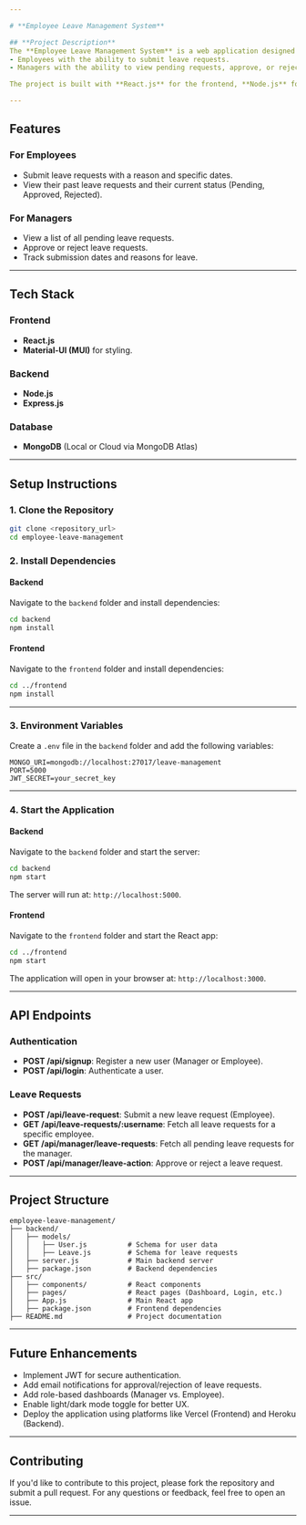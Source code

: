 ```yaml
---

# **Employee Leave Management System**

## **Project Description**
The **Employee Leave Management System** is a web application designed to manage employee leave requests. The system provides
- Employees with the ability to submit leave requests.
- Managers with the ability to view pending requests, approve, or reject them.

The project is built with **React.js** for the frontend, **Node.js** for the backend, and **MongoDB** as the database.

---
```


## **Features**

### **For Employees**
- Submit leave requests with a reason and specific dates.
- View their past leave requests and their current status (Pending, Approved, Rejected).

### **For Managers**
- View a list of all pending leave requests.
- Approve or reject leave requests.
- Track submission dates and reasons for leave.

---

## **Tech Stack**

### **Frontend**
- **React.js**
- **Material-UI (MUI)** for styling.

### **Backend**
- **Node.js**
- **Express.js**

### **Database**
- **MongoDB** (Local or Cloud via MongoDB Atlas)

---

## **Setup Instructions**

### **1. Clone the Repository**
```bash
git clone <repository_url>
cd employee-leave-management
```

### **2. Install Dependencies**

#### **Backend**
Navigate to the `backend` folder and install dependencies:
```bash
cd backend
npm install
```

#### **Frontend**
Navigate to the `frontend` folder and install dependencies:
```bash
cd ../frontend
npm install
```

---

### **3. Environment Variables**
Create a `.env` file in the `backend` folder and add the following variables:
```env
MONGO_URI=mongodb://localhost:27017/leave-management
PORT=5000
JWT_SECRET=your_secret_key
```

---

### **4. Start the Application**

#### **Backend**
Navigate to the `backend` folder and start the server:
```bash
cd backend
npm start
```

The server will run at: `http://localhost:5000`.

#### **Frontend**
Navigate to the `frontend` folder and start the React app:
```bash
cd ../frontend
npm start
```

The application will open in your browser at: `http://localhost:3000`.

---

## **API Endpoints**

### **Authentication**
- **POST /api/signup**: Register a new user (Manager or Employee).
- **POST /api/login**: Authenticate a user.

### **Leave Requests**
- **POST /api/leave-request**: Submit a new leave request (Employee).
- **GET /api/leave-requests/:username**: Fetch all leave requests for a specific employee.
- **GET /api/manager/leave-requests**: Fetch all pending leave requests for the manager.
- **POST /api/manager/leave-action**: Approve or reject a leave request.

---

## **Project Structure**

```
employee-leave-management/
├── backend/
│   ├── models/
│   │   ├── User.js          # Schema for user data
│   │   ├── Leave.js         # Schema for leave requests
│   ├── server.js            # Main backend server
│   ├── package.json         # Backend dependencies
├── src/
│   ├── components/          # React components
│   ├── pages/               # React pages (Dashboard, Login, etc.)
│   ├── App.js               # Main React app
│   ├── package.json         # Frontend dependencies
├── README.md                # Project documentation
```

---

## **Future Enhancements**
- Implement JWT for secure authentication.
- Add email notifications for approval/rejection of leave requests.
- Add role-based dashboards (Manager vs. Employee).
- Enable light/dark mode toggle for better UX.
- Deploy the application using platforms like Vercel (Frontend) and Heroku (Backend).

---

## **Contributing**
If you'd like to contribute to this project, please fork the repository and submit a pull request. For any questions or feedback, feel free to open an issue.

---

